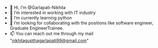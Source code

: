 - 👋 Hi, I’m @Garlapati-Nikhila
- 👀 I’m interested in working with IT industry
- 🌱 I’m currently learning python
- 💞️ I’m looking for collaborating with the positions like software engineer, Graduate EngineerTrainee.
- 📫 You can reach out me through my mail "nikhilagupthagarlapati99@gmail.com"

<!---
Garlapati-Nikhila/Garlapati-Nikhila is a ✨ special ✨ repository because its `README.md` (this file) appears on your GitHub profile.
You can click the Preview link to take a look at your changes.
--->
